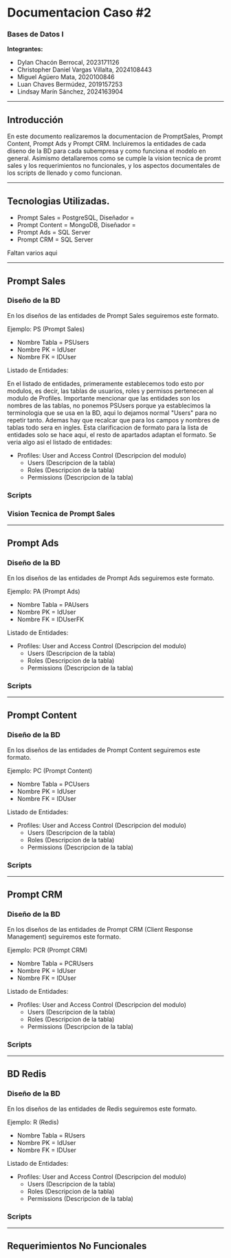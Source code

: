 # Documentacion Caso #2
### Bases de Datos I  

**Integrantes:**  
- Dylan Chacón Berrocal, 2023171126  
- Christopher Daniel Vargas Villalta, 2024108443  
- Miguel Agüero Mata, 2020100846  
- Luan Chaves Bermúdez, 2019157253  
- Lindsay Marín Sánchez, 2024163904  

---

## Introducción

En este documento realizaremos la documentacion de PromptSales, Prompt Content, Prompt Ads y Prompt CRM. Incluiremos la entidades de cada diseno de la BD para cada subempresa y como funciona el modelo en general. Asimismo detallaremos como se cumple la vision tecnica de promt sales y los requerimientos no funcionales, y los aspectos documentales de los scripts de llenado y como funcionan.

---

## Tecnologias Utilizadas.
- Prompt Sales = PostgreSQL, Diseñador =
- Prompt Content = MongoDB, Diseñador =
- Prompt Ads = SQL Server
- Prompt CRM = SQL Server

Faltan varios aqui 

---

## Prompt Sales

### Diseño de la BD

En los diseños de las entidades de Prompt Sales seguiremos este formato.

Ejemplo: PS (Prompt Sales)
- Nombre Tabla = PSUsers
- Nombre PK = IdUser
- Nombre FK = IDUser

Listado de Entidades:

En el listado de entidades, primeramente establecemos todo esto por modulos, es decir, las tablas de usuarios, roles y permisos pertenecen al modulo de Profiles. Importante mencionar que las entidades son los nombres de las tablas, no ponemos PSUsers porque ya establecimos la terminologia que se usa en la BD, aqui lo dejamos normal "Users" para no repetir tanto. Ademas hay que recalcar que para los campos y nombres de tablas todo sera en ingles. Esta clarificacion de formato para la lista de entidades solo se hace aqui, el resto de apartados adaptan el formato. Se veria algo asi el listado de entidades: 

- Profiles: User and Access Control (Descripcion del modulo)
  * Users (Descripcion de la tabla)
  * Roles (Descripcion de la tabla)
  * Permissions (Descripcion de la tabla)

### Scripts

### Vision Tecnica de Prompt Sales

---

## Prompt Ads

### Diseño de la BD

En los diseños de las entidades de Prompt Ads seguiremos este formato.

Ejemplo: PA (Prompt Ads)
- Nombre Tabla = PAUsers
- Nombre PK = IdUser
- Nombre FK = IDUserFK

Listado de Entidades:

- Profiles: User and Access Control (Descripcion del modulo)
  * Users (Descripcion de la tabla)
  * Roles (Descripcion de la tabla)
  * Permissions (Descripcion de la tabla)


### Scripts

---

## Prompt Content

### Diseño de la BD

En los diseños de las entidades de Prompt Content seguiremos este formato.

Ejemplo: PC (Prompt Content)
- Nombre Tabla = PCUsers
- Nombre PK = IdUser
- Nombre FK = IDUser

Listado de Entidades:

- Profiles: User and Access Control (Descripcion del modulo)
  * Users (Descripcion de la tabla)
  * Roles (Descripcion de la tabla)
  * Permissions (Descripcion de la tabla)

### Scripts

---

## Prompt CRM

### Diseño de la BD

En los diseños de las entidades de Prompt CRM (Client Response Management) seguiremos este formato.

Ejemplo: PCR (Prompt CRM)
- Nombre Tabla = PCRUsers
- Nombre PK = IdUser
- Nombre FK = IDUser

Listado de Entidades:

- Profiles: User and Access Control (Descripcion del modulo)
  * Users (Descripcion de la tabla)
  * Roles (Descripcion de la tabla)
  * Permissions (Descripcion de la tabla)

### Scripts

---

## BD Redis

### Diseño de la BD

En los diseños de las entidades de Redis seguiremos este formato.

Ejemplo: R (Redis)
- Nombre Tabla = RUsers
- Nombre PK = IdUser
- Nombre FK = IDUser

Listado de Entidades:

- Profiles: User and Access Control (Descripcion del modulo)
  * Users (Descripcion de la tabla)
  * Roles (Descripcion de la tabla)
  * Permissions (Descripcion de la tabla)

### Scripts

---

## Requerimientos No Funcionales






